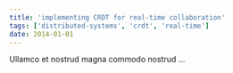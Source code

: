 ```yaml
---
title: 'implementing CRDT for real-time collaboration'
tags: ['distributed-systems', 'crdt', 'real-time']
date: 2014-01-01
---
```


Ullamco et nostrud magna commodo nostrud ...
